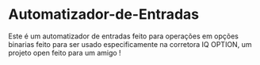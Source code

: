 # Automatizador-de-Entradas

Este é um automatizador de entradas feito para operações em opções binarias feito para ser usado especificamente na corretora IQ OPTION, um projeto open feito para um amigo !
